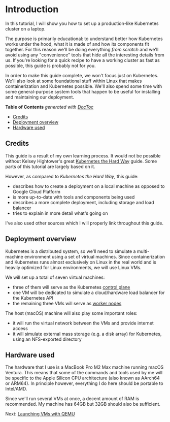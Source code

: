 # Introduction

In this tutorial, I will show you how to set up a production-like Kubernetes cluster on a laptop.

The purpose is primarily educational: to understand better how Kubernetes works under the hood, what it is made of and how its 
components fit together. For this reason we'll be doing everything _from scratch_ and we'll avoid using any "convenience" 
tools that hide all the interesting details from us. If you're looking for a quick recipe to have a working cluster as fast
as possible, this guide is probably not for you.

In order to make this guide complete, we won't focus just on Kubernetes. We'll also look at some foundational stuff within
Linux that makes containerization and Kubernetes possible. We'll also spend some time with some general-purpose system tools 
that happen to be useful for installing and maintaining our deployment.

<!-- START doctoc generated TOC please keep comment here to allow auto update -->
<!-- DON'T EDIT THIS SECTION, INSTEAD RE-RUN doctoc TO UPDATE -->
**Table of Contents**  *generated with [DocToc](https://github.com/thlorenz/doctoc)*

- [Credits](#credits)
- [Deployment overview](#deployment-overview)
- [Hardware used](#hardware-used)

<!-- END doctoc generated TOC please keep comment here to allow auto update -->

## Credits

This guide is a result of my own learning process. It would not be possible without Kelsey Hightower's 
great [Kubernetes the Hard Way](https://github.com/kelseyhightower/kubernetes-the-hard-way) guide. Some parts of this tutorial
are largely based on it.

However, as compared to _Kubernetes the Hard Way_, this guide:

* describes how to create a deployment on a local machine as opposed to Google Cloud Platform
* is more up-to-date with tools and components being used
* describes a more complete deployment, including storage and load balancer
* tries to explain in more detail what's going on

I've also used other sources which I will properly link throughout this guide.

## Deployment overview

Kubernetes is a distributed system, so we'll need to simulate a multi-machine environment using a set of virtual machines.
Since containerization and Kubernetes runs almost exclusively on Linux in the real world and is heavily optimized for 
Linux environments, we will use Linux VMs.

We will set up a total of seven virtual machines:
* three of them will serve as the Kubernetes [control plane](https://kubernetes.io/docs/concepts/overview/components/#control-plane-components)
* one VM will be dedicated to simulate a cloud/hardware load balancer for the Kubernetes API
* the remaining three VMs will serve as [worker nodes](https://kubernetes.io/docs/concepts/overview/components/#node-components)

The host (macOS) machine will also play some important roles:
* it will run the virtual network between the VMs and provide internet access
* it will simulate external mass storage (e.g. a disk array) for Kubernetes, using an NFS-exported directory

## Hardware used

The hardware that I use is a MacBook Pro M2 Max machine running macOS Ventura. This means that some of the commands and tools used by me will be specific 
to the Apple Silicon CPU architecture (also known as AArch64 or ARM64). In principle however, everything I do here should be portable to Intel/AMD.

Since we'll run several VMs at once, a decent amount of RAM is recommended. My machine has 64GB but 32GB should also be sufficient.

Next: [Launching VMs with QEMU](QEMU.md)
